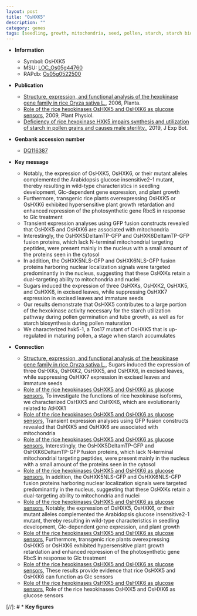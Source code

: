 ```yaml
---
layout: post
title: "OsHXK5"
description: ""
category: genes
tags: [seedling, growth, mitochondria, seed, pollen, starch, starch biosynthesis]
---
```


* **Information**  
    + Symbol: OsHXK5  
    + MSU: [LOC_Os05g44760](http://rice.plantbiology.msu.edu/cgi-bin/ORF_infopage.cgi?orf=LOC_Os05g44760)  
    + RAPdb: [Os05g0522500](http://rapdb.dna.affrc.go.jp/viewer/gbrowse_details/irgsp1?name=Os05g0522500)  

* **Publication**  
    + [Structure, expression, and functional analysis of the hexokinase gene family in rice Oryza sativa L.](http://www.ncbi.nlm.nih.gov/pubmed?term=Structure,+expression,+and+functional+analysis+of+the+hexokinase+gene+family+in+rice+Oryza+sativa+L.%5BTitle%5D), 2006, Planta.
    + [Role of the rice hexokinases OsHXK5 and OsHXK6 as glucose sensors](http://www.ncbi.nlm.nih.gov/pubmed?term=Role+of+the+rice+hexokinases+OsHXK5+and+OsHXK6+as+glucose+sensors%5BTitle%5D), 2009, Plant Physiol.
    + [Deficiency of rice hexokinase HXK5 impairs synthesis and utilization of starch in pollen grains and causes male sterility.](http://www.ncbi.nlm.nih.gov/pubmed?term=Deficiency+of+rice+hexokinase+HXK5+impairs+synthesis+and+utilization+of+starch+in+pollen+grains+and+causes+male+sterility.%5BTitle%5D), 2019, J Exp Bot.

* **Genbank accession number**  
    + [DQ116387](http://www.ncbi.nlm.nih.gov/nuccore/DQ116387)

* **Key message**  
    + Notably, the expression of OsHXK5, OsHXK6, or their mutant alleles complemented the Arabidopsis glucose insensitive2-1 mutant, thereby resulting in wild-type characteristics in seedling development, Glc-dependent gene expression, and plant growth
    + Furthermore, transgenic rice plants overexpressing OsHXK5 or OsHXK6 exhibited hypersensitive plant growth retardation and enhanced repression of the photosynthetic gene RbcS in response to Glc treatment
    + Transient expression analyses using GFP fusion constructs revealed that OsHXK5 and OsHXK6 are associated with mitochondria
    + Interestingly, the OsHXK5DeltamTP-GFP and OsHXK6DeltamTP-GFP fusion proteins, which lack N-terminal mitochondrial targeting peptides, were present mainly in the nucleus with a small amount of the proteins seen in the cytosol
    + In addition, the OsHXK5NLS-GFP and OsHXK6NLS-GFP fusion proteins harboring nuclear localization signals were targeted predominantly in the nucleus, suggesting that these OsHXKs retain a dual-targeting ability to mitochondria and nuclei
    + Sugars induced the expression of three OsHXKs, OsHXK2, OsHXK5, and OsHXK6, in excised leaves, while suppressing OsHXK7 expression in excised leaves and immature seeds
    + Our results demonstrate that OsHXK5 contributes to a large portion of the hexokinase activity necessary for the starch utilization pathway during pollen germination and tube growth, as well as for starch biosynthesis during pollen maturation
    + We characterized hxk5-1, a Tos17 mutant of OsHXK5 that is up-regulated in maturing pollen, a stage when starch accumulates

* **Connection**  
    + [Structure, expression, and functional analysis of the hexokinase gene family in rice Oryza sativa L.](http://www.ncbi.nlm.nih.gov/pubmed?term=Structure,+expression,+and+functional+analysis+of+the+hexokinase+gene+family+in+rice+Oryza+sativa+L.%5BTitle%5D), Sugars induced the expression of three OsHXKs, OsHXK2, OsHXK5, and OsHXK6, in excised leaves, while suppressing OsHXK7 expression in excised leaves and immature seeds
    + [Role of the rice hexokinases OsHXK5 and OsHXK6 as glucose sensors](http://www.ncbi.nlm.nih.gov/pubmed?term=Role+of+the+rice+hexokinases+OsHXK5+and+OsHXK6+as+glucose+sensors%5BTitle%5D), To investigate the functions of rice hexokinase isoforms, we characterized OsHXK5 and OsHXK6, which are evolutionarily related to AtHXK1
    + [Role of the rice hexokinases OsHXK5 and OsHXK6 as glucose sensors](http://www.ncbi.nlm.nih.gov/pubmed?term=Role+of+the+rice+hexokinases+OsHXK5+and+OsHXK6+as+glucose+sensors%5BTitle%5D), Transient expression analyses using GFP fusion constructs revealed that OsHXK5 and OsHXK6 are associated with mitochondria
    + [Role of the rice hexokinases OsHXK5 and OsHXK6 as glucose sensors](http://www.ncbi.nlm.nih.gov/pubmed?term=Role+of+the+rice+hexokinases+OsHXK5+and+OsHXK6+as+glucose+sensors%5BTitle%5D), Interestingly, the OsHXK5DeltamTP-GFP and OsHXK6DeltamTP-GFP fusion proteins, which lack N-terminal mitochondrial targeting peptides, were present mainly in the nucleus with a small amount of the proteins seen in the cytosol
    + [Role of the rice hexokinases OsHXK5 and OsHXK6 as glucose sensors](http://www.ncbi.nlm.nih.gov/pubmed?term=Role+of+the+rice+hexokinases+OsHXK5+and+OsHXK6+as+glucose+sensors%5BTitle%5D), In addition, the OsHXK5NLS-GFP and OsHXK6NLS-GFP fusion proteins harboring nuclear localization signals were targeted predominantly in the nucleus, suggesting that these OsHXKs retain a dual-targeting ability to mitochondria and nuclei
    + [Role of the rice hexokinases OsHXK5 and OsHXK6 as glucose sensors](http://www.ncbi.nlm.nih.gov/pubmed?term=Role+of+the+rice+hexokinases+OsHXK5+and+OsHXK6+as+glucose+sensors%5BTitle%5D), Notably, the expression of OsHXK5, OsHXK6, or their mutant alleles complemented the Arabidopsis glucose insensitive2-1 mutant, thereby resulting in wild-type characteristics in seedling development, Glc-dependent gene expression, and plant growth
    + [Role of the rice hexokinases OsHXK5 and OsHXK6 as glucose sensors](http://www.ncbi.nlm.nih.gov/pubmed?term=Role+of+the+rice+hexokinases+OsHXK5+and+OsHXK6+as+glucose+sensors%5BTitle%5D), Furthermore, transgenic rice plants overexpressing OsHXK5 or OsHXK6 exhibited hypersensitive plant growth retardation and enhanced repression of the photosynthetic gene RbcS in response to Glc treatment
    + [Role of the rice hexokinases OsHXK5 and OsHXK6 as glucose sensors](http://www.ncbi.nlm.nih.gov/pubmed?term=Role+of+the+rice+hexokinases+OsHXK5+and+OsHXK6+as+glucose+sensors%5BTitle%5D), These results provide evidence that rice OsHXK5 and OsHXK6 can function as Glc sensors
    + [Role of the rice hexokinases OsHXK5 and OsHXK6 as glucose sensors](http://www.ncbi.nlm.nih.gov/pubmed?term=Role+of+the+rice+hexokinases+OsHXK5+and+OsHXK6+as+glucose+sensors%5BTitle%5D), Role of the rice hexokinases OsHXK5 and OsHXK6 as glucose sensors

[//]: # * **Key figures**  


